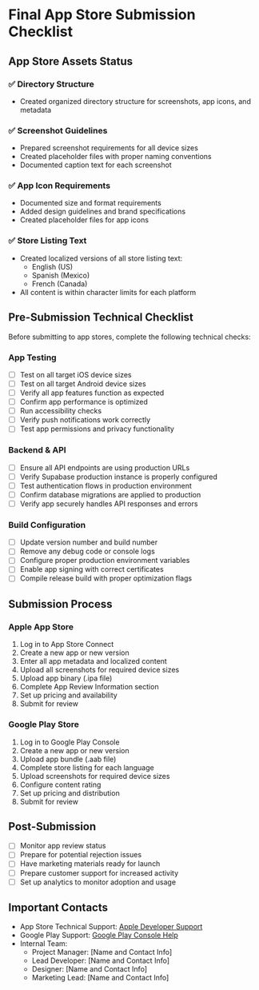 # Final App Store Submission Checklist

## App Store Assets Status

### ✅ Directory Structure

- Created organized directory structure for screenshots, app icons, and metadata

### ✅ Screenshot Guidelines

- Prepared screenshot requirements for all device sizes
- Created placeholder files with proper naming conventions
- Documented caption text for each screenshot

### ✅ App Icon Requirements

- Documented size and format requirements
- Added design guidelines and brand specifications
- Created placeholder files for app icons

### ✅ Store Listing Text

- Created localized versions of all store listing text:
  - English (US)
  - Spanish (Mexico)
  - French (Canada)
- All content is within character limits for each platform

## Pre-Submission Technical Checklist

Before submitting to app stores, complete the following technical checks:

### App Testing

- [ ] Test on all target iOS device sizes
- [ ] Test on all target Android device sizes
- [ ] Verify all app features function as expected
- [ ] Confirm app performance is optimized
- [ ] Run accessibility checks
- [ ] Verify push notifications work correctly
- [ ] Test app permissions and privacy functionality

### Backend & API

- [ ] Ensure all API endpoints are using production URLs
- [ ] Verify Supabase production instance is properly configured
- [ ] Test authentication flows in production environment
- [ ] Confirm database migrations are applied to production
- [ ] Verify app securely handles API responses and errors

### Build Configuration

- [ ] Update version number and build number
- [ ] Remove any debug code or console logs
- [ ] Configure proper production environment variables
- [ ] Enable app signing with correct certificates
- [ ] Compile release build with proper optimization flags

## Submission Process

### Apple App Store

1. Log in to App Store Connect
2. Create a new app or new version
3. Enter all app metadata and localized content
4. Upload all screenshots for required device sizes
5. Upload app binary (.ipa file)
6. Complete App Review Information section
7. Set up pricing and availability
8. Submit for review

### Google Play Store

1. Log in to Google Play Console
2. Create a new app or new version
3. Upload app bundle (.aab file)
4. Complete store listing for each language
5. Upload screenshots for required device sizes
6. Configure content rating
7. Set up pricing and distribution
8. Submit for review

## Post-Submission

- [ ] Monitor app review status
- [ ] Prepare for potential rejection issues
- [ ] Have marketing materials ready for launch
- [ ] Prepare customer support for increased activity
- [ ] Set up analytics to monitor adoption and usage

## Important Contacts

- App Store Technical Support: [Apple Developer Support](https://developer.apple.com/support/)
- Google Play Support: [Google Play Console Help](https://support.google.com/googleplay/android-developer/)
- Internal Team:
  - Project Manager: [Name and Contact Info]
  - Lead Developer: [Name and Contact Info]
  - Designer: [Name and Contact Info]
  - Marketing Lead: [Name and Contact Info]
